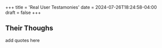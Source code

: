 +++
title = 'Real User Testamonies'
date = 2024-07-26T18:24:58-04:00
draft = false
+++

## Their Thoughs
add quotes here
